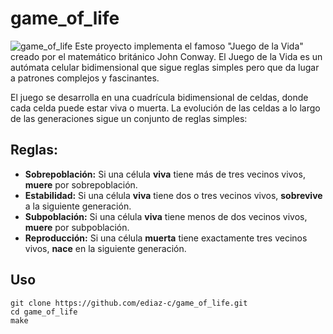 # game_of_life
![game_of_life](https://github.com/ediaz-c/game_of_life/assets/80516778/523892cf-d596-4994-bba5-6565485e6152)
Este proyecto implementa el famoso "Juego de la Vida" creado por el matemático británico John Conway. El Juego de la Vida es un autómata celular bidimensional que sigue reglas simples pero que da lugar a patrones complejos y fascinantes.

El juego se desarrolla en una cuadrícula bidimensional de celdas, donde cada celda puede estar viva o muerta. La evolución de las celdas a lo largo de las generaciones sigue un conjunto de reglas simples:
## Reglas:
- **Sobrepoblación:** Si una célula **viva** tiene más de tres vecinos vivos, **muere** por sobrepoblación.
- **Estabilidad:** Si una célula **viva** tiene dos o tres vecinos vivos, **sobrevive** a la siguiente generación.
- **Subpoblación:** Si una célula **viva** tiene menos de dos vecinos vivos, **muere** por subpoblación.
- **Reproducción:** Si una célula **muerta** tiene exactamente tres vecinos vivos, **nace** en la siguiente generación.

## Uso
```
git clone https://github.com/ediaz-c/game_of_life.git
cd game_of_life
make
```
